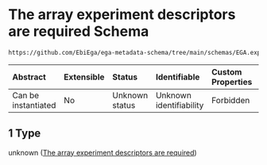 # The array experiment descriptors are required Schema

```txt
https://github.com/EbiEga/ega-metadata-schema/tree/main/schemas/EGA.experiment.json#/properties/experiment_type_specifications/oneOf/1
```



| Abstract            | Extensible | Status         | Identifiable            | Custom Properties | Additional Properties | Access Restrictions | Defined In                                                                           |
| :------------------ | :--------- | :------------- | :---------------------- | :---------------- | :-------------------- | :------------------ | :----------------------------------------------------------------------------------- |
| Can be instantiated | No         | Unknown status | Unknown identifiability | Forbidden         | Allowed               | none                | [EGA.experiment.json\*](../../../schemas/EGA.experiment.json "open original schema") |

## 1 Type

unknown ([The array experiment descriptors are required](ega-9-properties-experiment-type-specifications-oneof-the-array-experiment-descriptors-are-required.md))
